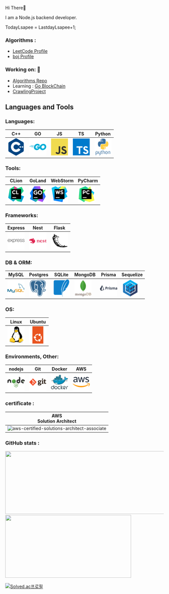 Hi There👋

I am a Node.js backend developer.

TodayLsapee = LastdayLsapee+1;

### Algorithms : 
- [LeetCode Profile](https://leetcode.com/dlworhks94/)
- [boj Profile](https://www.acmicpc.net/user/tkvl94)

### Working on: 🚀
- [Algorithms Repo](https://github.com/LSapee/AlgorithmCPP)
- Learning : [Go BlockChain](https://github.com/LSapee/potatocoin)
- [CrawlingProject](https://github.com/LSapee/find-job)

## Languages and Tools
<div>

### Languages:
| C++                                                                                                                                            | GO                                                                                                                                                               | JS                                                                                                                                                               | TS                                                                                                                                                    | Python                                                                                                                                                    |
|------------------------------------------------------------------------------------------------------------------------------------------------|------------------------------------------------------------------------------------------------------------------------------------------------------------------|------------------------------------------------------------------------------------------------------------------------------------------------------------------|-------------------------------------------------------------------------------------------------------------------------------------------------------|-----------------------------------------------------------------------------------------------------------------------------------------------------------|
| <img src="https://github.com/devicons/devicon/blob/master/icons/cplusplus/cplusplus-plain.svg" title="CPP"  alt="CPP" width="55" height="55"/> | <img src="https://github.com/devicons/devicon/blob/master/icons/go/go-original-wordmark.svg" title="Go" alt="Go" width="55" height="55"/> | <img src="https://github.com/devicons/devicon/blob/master/icons/javascript/javascript-original.svg" title="JavaScript" alt="JavaScript" width="55" height="55"/> |  <img src="https://github.com/devicons/devicon/blob/master/icons/typescript/typescript-plain.svg" title="TypeScript" alt="TypeScript" width="55" height="55"/> | <img src="https://github.com/devicons/devicon/blob/master/icons/python/python-original-wordmark.svg" title="Python" alt="Python" width="55" height="55"/> |

### Tools:
| CLion                                                                                                                                       | GoLand                                                                                                                                                    | WebStorm                                                                                                                                         | PyCharm                                                                                                                                               |
|---------------------------------------------------------------------------------------------------------------------------------------------|-----------------------------------------------------------------------------------------------------------------------------------------------------------|------------------------------------------------------------------------------------------------------------------------------------------------|-------------------------------------------------------------------------------------------------------------------------------------------------------|
| <img src="https://github.com/devicons/devicon/blob/master/icons/clion/clion-original.svg" title="CLion"  alt="CLion" width="55" height="55"/> | <img src="https://github.com/devicons/devicon/blob/master/icons/goland/goland-original.svg" title="GoLand"  alt="GoLand" width="55" height="55"/>|<img src="https://github.com/devicons/devicon/blob/master/icons/webstorm/webstorm-original.svg" title="Webstorm"  alt="Webstorm" width="55" height="55"/> | <img src="https://github.com/devicons/devicon/blob/master/icons/pycharm/pycharm-original.svg" title="PyCharm"  alt="PyCharm" width="55" height="55"/> |

### Frameworks:
| Express                                                                                                                                       | Nest                                                                                                                                              | Flask                                                                                                                                            |
|-----------------------------------------------------------------------------------------------------------------------------------------------|---------------------------------------------------------------------------------------------------------------------------------------------------|--------------------------------------------------------------------------------------------------------------------------------------------------|
| <img src="https://github.com/devicons/devicon/blob/master/icons/express/express-original-wordmark.svg" title="Express"  alt="Express" width="55" height="55"/> | <img src="https://github.com/devicons/devicon/blob/master/icons/nestjs/nestjs-original-wordmark.svg" title="nestjs"  alt="nestjs" width="55" height="55"/> | <img src="https://github.com/devicons/devicon/blob/master/icons/flask/flask-original.svg" title="Flask"  alt="Flask" width="55" height="55"/> |


### DB & ORM:

| MySQL | Postgres                                                                                                                                                     | SQLite | MongoDB | Prisma | Sequelize |
|----------|--------------------------------------------------------------------------------------------------------------------------------------------------------------|----------|----------|----------|----------|
|<img src="https://github.com/devicons/devicon/blob/master/icons/mysql/mysql-original-wordmark.svg" title="MySQL" alt="MySQL" width="55" height="55"/>| <img src="https://github.com/devicons/devicon/blob/master/icons/postgresql/postgresql-plain.svg" title="Prostres" alt="Prostgres" width="55" height="55"/> |<img src="https://github.com/devicons/devicon/blob/master/icons/sqlite/sqlite-plain.svg" title="SQLite" alt="SQLite" width="55" height="55"/>|<img src="https://github.com/devicons/devicon/blob/master/icons/mongodb/mongodb-original-wordmark.svg" title="MongoDB" alt="MongoDB" width="55" height="55"/>|<img src="https://github.com/devicons/devicon/blob/master/icons/prisma/prisma-original-wordmark.svg" title="Prisma" alt="Prisma" width="55" height="55"/>|<img src="https://github.com/devicons/devicon/blob/master/icons/sequelize/sequelize-original.svg" title="Sequelize" alt="Sequelize" width="55" height="55"/>|

### OS:

| Linux | Ubuntu |
|----------|----------|
| <img src="https://github.com/devicons/devicon/blob/master/icons/linux/linux-original.svg" title="Linux" alt="Linux" width="55" height="55"/> | <img src="https://github.com/devicons/devicon/blob/master/icons/ubuntu/ubuntu-original.svg" title="Ubuntu" alt="Ubuntu" width="55" height="55"/> |

### Environments, Other:

| nodejs | Git | Docker | AWS | 
|----------|----------|----------|---|
|<img src="https://github.com/devicons/devicon/blob/master/icons/nodejs/nodejs-original-wordmark.svg" title="nodejs" alt="NodeJS" width="55" height="55"/>|<img src="https://github.com/devicons/devicon/blob/master/icons/git/git-original-wordmark.svg" title="Git" alt="Git" width="55" height="55"/>|<img src="https://github.com/devicons/devicon/blob/master/icons/docker/docker-original-wordmark.svg" title="Docker" alt="Docker" width="55" height="55"/>|<img src="https://github.com/devicons/devicon/blob/master/icons/amazonwebservices/amazonwebservices-original-wordmark.svg" title="AWS" alt="AWS" width="55" height="55"/>

### certificate :

|AWS <br/>Solution Architect|
|------|
|![aws-certified-solutions-architect-associate](https://user-images.githubusercontent.com/91775368/219571477-4647eb98-cae0-4e15-8458-3ebb268c01fe.png)|![aws-certified-developer-associate](https://user-images.githubusercontent.com/91775368/219571487-f39e86cd-0b89-4dca-8ffe-52e0ff9d8818.png)|




</div>

### GitHub stats :

<p>
<img width="600" height="200" src="https://github-readme-stats.vercel.app/api?username=lsapee&show_icons=true&theme=vision-friendly-dark">
<img width="400" height="200" src="https://github-readme-stats.vercel.app/api/top-langs/?username=lsapee&size_weight=0.0005&layout=compact&theme=vision-friendly-dark">
</p>


[![Solved.ac프로필](http://mazassumnida.wtf/api/generate_badge?boj=tkvl94)](https://solved.ac/profile/tkvl94)


